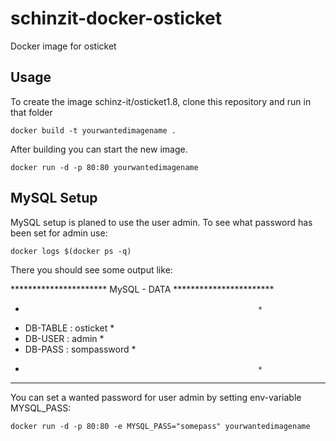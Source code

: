 schinzit-docker-osticket
========================

Docker image for osticket

Usage
-----

To create the image schinz-it/osticket1.8, clone this repository and run in that folder

    docker build -t yourwantedimagename .

After building you can start the new image.

    docker run -d -p 80:80 yourwantedimagename

MySQL Setup
-----------

MySQL setup is planed to use the user admin. To see what password has been set for admin use:

    docker logs $(docker ps -q)

There you should see some output like:

********************** MySQL - DATA ***********************
*                                                         *
* DB-TABLE  :  osticket                                   *
* DB-USER   :  admin                                      *
* DB-PASS   :  sompassword                                *
*                                                         *
***********************************************************

You can set a wanted password for user admin by setting env-variable MYSQL_PASS:

    docker run -d -p 80:80 -e MYSQL_PASS="somepass" yourwantedimagename



